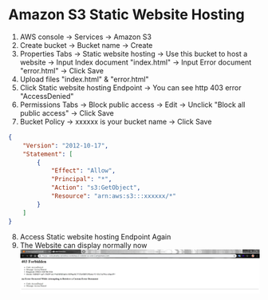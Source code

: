 # Amazon S3 Static Website Hosting
1. AWS console -> Services -> Amazon S3
2. Create bucket -> Bucket name -> Create
3. Properties Tabs -> Static website hosting -> Use this bucket to host a website -> Input Index document "index.html" -> Input Error document "error.html" -> Click Save
4. Upload files "index.html" & "error.html"
5. Click Static website hosting Endpoint -> You can see http 403 error "AccessDenied"
6. Permissions Tabs -> Block public access -> Edit -> Unclick "Block all public access" -> Click Save
7. Bucket Policy -> xxxxxx is your bucket name -> Click Save
```json
{
    "Version": "2012-10-17",
    "Statement": [
        {
            "Effect": "Allow",
            "Principal": "*",
            "Action": "s3:GetObject",
            "Resource": "arn:aws:s3:::xxxxxx/*"
        }
    ]
}
```
8. Access Static website hosting Endpoint Again
9. The Website can display normally now
![](../images/01-03.jpg)